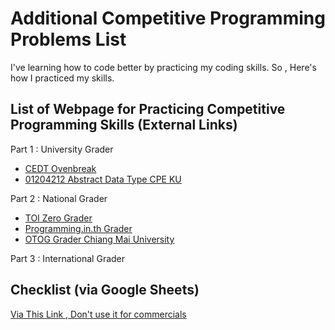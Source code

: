 # Additional Competitive Programming Problems List
I've learning how to code better by practicing my coding skills. So , Here's how I practiced my skills.

## List of Webpage for Practicing Competitive Programming Skills (External Links)
Part 1 : University Grader
  - [CEDT Ovenbreak](https://github.com/opsifiz/CEDT-Ovenbreak2025)
  - [01204212 Abstract Data Type CPE KU]()

Part 2 : National Grader
  - [TOI Zero Grader](https://onedrive.live.com/?redeem=aHR0cHM6Ly8xZHJ2Lm1zL2YvYy9lMTc0MzI1NWM4MjlmYmE1L0VweDNvY2RodjB4RWtiai1sc3hUSlRjQlp4aU9jSldvR1lXSldJV3RpeFVZdWc%5FZT1jTjhmdXcmZmJjbGlkPUl3WTJ4amF3Sy1jX2RsZUhSdUEyRmxiUUl4TUFCaWNtbGtFVEV3WTJodWFYazNiM1ZLY0Vaek5EUndBUjRMTzQxVHF5bkZTcGhmOE1xY1JWWXpaamo4b1VEOGQxV3ZERG5QSlZDMmF3WU9yaEdldnR4cUZodmZlZ19hZW1fQWNJTzRCd3hqYl8wR1NlZjlaczF0dw&id=E1743255C829FBA5%21sc7a1779cbf61444c91b8fe96cc532537&cid=E1743255C829FBA5)
  - [Programming.in.th Grader](https://programming.in.th/)
  - [OTOG Grader Chiang Mai University](https://otog.in.th/problem)

Part 3 : International Grader 


## Checklist (via Google Sheets)
[Via This Link , Don't use it for commercials](https://docs.google.com/spreadsheets/d/19jCtFgnAuhI4Nl58cCuKDjvtays-I1YGu7XF6LiztcQ/edit?usp=sharing)


  

